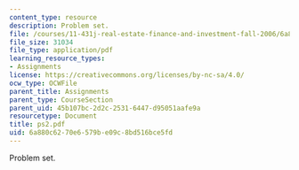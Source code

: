 ```yaml
---
content_type: resource
description: Problem set.
file: /courses/11-431j-real-estate-finance-and-investment-fall-2006/6a880c6270e6579be09c8bd516bce5fd_ps2.pdf
file_size: 31034
file_type: application/pdf
learning_resource_types:
- Assignments
license: https://creativecommons.org/licenses/by-nc-sa/4.0/
ocw_type: OCWFile
parent_title: Assignments
parent_type: CourseSection
parent_uid: 45b107bc-2d2c-2531-6447-d95051aafe9a
resourcetype: Document
title: ps2.pdf
uid: 6a880c62-70e6-579b-e09c-8bd516bce5fd
---
```

Problem set.